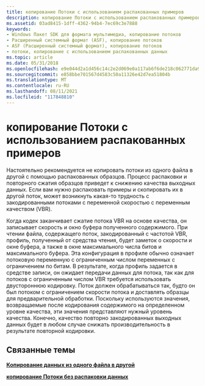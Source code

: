 ```yaml
---
title: копирование Потоки с использованием распакованных примеров
description: копирование Потоки с использованием распакованных примеров
ms.assetid: 03ad8415-1dff-4362-94b4-7ec69c3e7888
keywords:
- Windows Пакет SDK для формата мультимедиа, копирование потоков
- Расширенный системный формат (ASF), копирование потоков
- ASF (Расширенный системный формат), копирование потоков
- потоки, копирование с использованием распакованных данных
ms.topic: article
ms.date: 05/31/2018
ms.openlocfilehash: e9e044d2a1d456c14c2e2d069e0a117ab6f6de218c062771da9c24bf887ddfdf
ms.sourcegitcommit: e858bbe701567d4583c50a11326e42d7ea51804b
ms.translationtype: MT
ms.contentlocale: ru-RU
ms.lasthandoff: 08/11/2021
ms.locfileid: "117848810"
---
```

# <a name="copying-streams-using-decompressed-samples"></a>копирование Потоки с использованием распакованных примеров

Настоятельно рекомендуется не копировать потоки из одного файла в другой с помощью распакованных образцов. Процесс распаковки и повторного сжатия образцов приведет к снижению качества выходных данных. Если вам нужно распаковать примеры и скопировать их в другой поток, может возникнуть какая-то трудность с закодированными потоками с переменной скоростью с переменным качеством (VBR).

Когда кодек заканчивает сжатие потока VBR на основе качества, он записывает скорость и окно буфера полученного содержимого. При чтении файла, содержащего поток, закодированный с частотой VBR, профиль, полученный от средства чтения, будет заметок о скорости и окне буфера, а также в окне максимального числа битов и максимального буфера. Эта конфигурация в профиле обычно означает потоковую переменную с ограниченным числом переменных с ограничением по битам. В результате, когда профиль задается в средстве записи, он ожидает передачи данных для потока, так как для потоков с ограниченным числом VBR требуется использовать двустороннюю кодировку. Поток должен обрабатываться так, будто он был потоком с ограничением скорости потока и доставлять образцы для предварительной обработки. Поскольку используются значения, возвращаемые после кодирования содержимого на определенном уровне качества, эти значения представляют нужный уровень качества. Конечно, качество повторно закодированных выходных данных будет в любом случае снижать производительность в результате повторной кодировки.

## <a name="related-topics"></a>Связанные темы

<dl> <dt>

[**Копирование данных из одного файла в другой**](copying-data-from-one-file-to-another.md)
</dt> <dt>

[**копирование Потоки без распаковки данных**](copying-streams-without-decompressing-the-data.md)
</dt> </dl>

 

 




